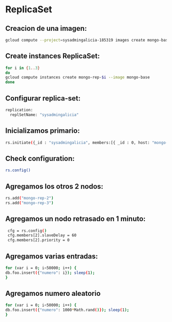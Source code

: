 # ReplicaSet
## Creacion de una imagen:
```bash
gcloud compute --project=sysadmingalicia-185319 images create mongo-base --source-disk=mongo-base --source-disk-zone=europe-west2-a
```

## Create instances ReplicaSet:
```bash
for i in {1..3}
do
gcloud compute instances create mongo-rep-$i --image mongo-base
done
```

## Configurar replica-set:
```bash
replication:
  replSetName: "sysadmingalicia"
```

## Inicializamos primario:
```bash
rs.initiate({_id : "sysadmingalicia", members:[{ _id : 0, host: "mongo-rep-1:27017" }]})
```

## Check configuration:
```bash
rs.config()
```

## Agregamos los otros 2 nodos:
```bash
rs.add("mongo-rep-2")
rs.add("mongo-rep-3")
```

## Agregamos un nodo retrasado en 1 minuto:
```bash
 cfg = rs.config()
 cfg.members[2].slaveDelay = 60
 cfg.members[2].priority = 0
```

## Agregamos varias entradas:
```bash
for (var i = 0; i<50000; i++) {
db.foo.insert({"numero": i}); sleep(1);
}
```

## Agregamos numero aleatorio
```bash
for (var i = 0; i<50000; i++) {
db.foo.insert({"numero": 1000*Math.rand()}); sleep(1);
}
``` 
